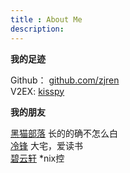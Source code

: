 ```yaml
---
title : About Me
description:
---
```


**我的足迹**

Github： [github.com/zjren](https://github.com/zjren)  
V2EX: [kisspy](http://www.v2ex.com/member/kisspy)  


**我的朋友**

[黑猫部落](http://www.guofang.me/) 长的的确不怎么白  
[冷锋](http://hi.baidu.com/billdkj) 大宅，爱读书  
[碧云轩](http://hi.baidu.com/bikong0411) *nix控  







